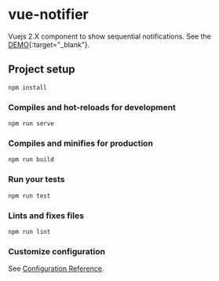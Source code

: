 # vue-notifier

Vuejs 2.X component to show sequential notifications.
See the [DEMO](https://codepen.io/vncnz/pen/yGvbJE){:target="_blank"}.

## Project setup
```
npm install
```

### Compiles and hot-reloads for development
```
npm run serve
```

### Compiles and minifies for production
```
npm run build
```

### Run your tests
```
npm run test
```

### Lints and fixes files
```
npm run lint
```

### Customize configuration
See [Configuration Reference](https://cli.vuejs.org/config/).
